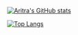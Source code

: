 [![Aritra's GitHub stats](https://github-readme-stats-git-master-aritra779s-projects.vercel.app/api?username=Aritra779&show_icons=true&theme=ambient_gradient)](https://github.com/Aritra779/github-readme-stats)


[![Top Langs](https://github-readme-stats-git-master-aritra779s-projects.vercel.app/api/top-langs/?username=anuraghazra&layout=donut-vertical&langs_count=10)](https://github.com/anuraghazra/github-readme-stats)
